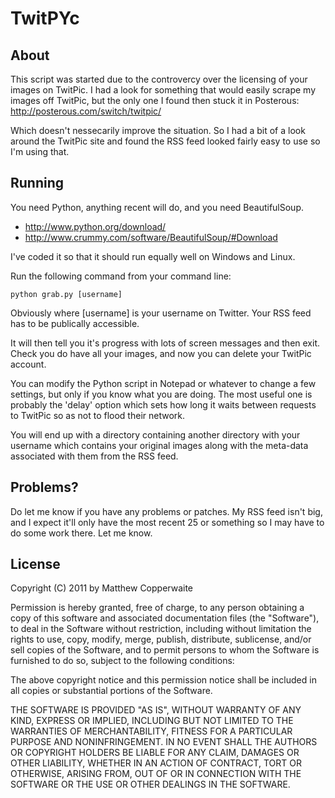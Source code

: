 # TwitPYc
## About
This script was started due to the controvercy over the licensing of your images on TwitPic. I had a look for something that would easily scrape my images off TwitPic, but the only one I found then stuck it in Posterous:
http://posterous.com/switch/twitpic/

Which doesn't nessecarily improve the situation. So I had a bit of a look around the TwitPic site and found the RSS feed looked fairly easy to use so I'm using that.

## Running
You need Python, anything recent will do, and you need BeautifulSoup.

*   http://www.python.org/download/
*   http://www.crummy.com/software/BeautifulSoup/#Download

I've coded it so that it should run equally well on Windows and Linux.

Run the following command from your command line:

    python grab.py [username]

Obviously where [username] is your username on Twitter. Your RSS feed has to be publically accessible.

It will then tell you it's progress with lots of screen messages and then exit. Check you do have all your images, and now you can delete your TwitPic account.

You can modify the Python script in Notepad or whatever to change a few settings, but only if you know what you are doing. The most useful one is probably the 'delay' option which sets how long it waits between requests to TwitPic so as not to flood their network.

You will end up with a directory containing another directory with your username which contains your original images along with the meta-data associated with them from the RSS feed.

## Problems?
Do let me know if you have any problems or patches. My RSS feed isn't big, and I expect it'll only have the most recent 25 or something so I may have to do some work there. Let me know.

## License
Copyright (C) 2011 by Matthew Copperwaite

Permission is hereby granted, free of charge, to any person obtaining a copy
of this software and associated documentation files (the "Software"), to deal
in the Software without restriction, including without limitation the rights
to use, copy, modify, merge, publish, distribute, sublicense, and/or sell
copies of the Software, and to permit persons to whom the Software is
furnished to do so, subject to the following conditions:

The above copyright notice and this permission notice shall be included in
all copies or substantial portions of the Software.

THE SOFTWARE IS PROVIDED "AS IS", WITHOUT WARRANTY OF ANY KIND, EXPRESS OR
IMPLIED, INCLUDING BUT NOT LIMITED TO THE WARRANTIES OF MERCHANTABILITY,
FITNESS FOR A PARTICULAR PURPOSE AND NONINFRINGEMENT. IN NO EVENT SHALL THE
AUTHORS OR COPYRIGHT HOLDERS BE LIABLE FOR ANY CLAIM, DAMAGES OR OTHER
LIABILITY, WHETHER IN AN ACTION OF CONTRACT, TORT OR OTHERWISE, ARISING FROM,
OUT OF OR IN CONNECTION WITH THE SOFTWARE OR THE USE OR OTHER DEALINGS IN
THE SOFTWARE.
